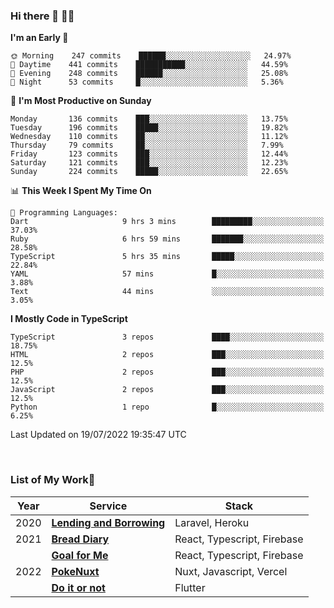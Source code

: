 ### Hi there 👋 🧑‍💻



<!--START_SECTION:waka-->
**I'm an Early 🐤** 

```text
🌞 Morning    247 commits    ██████░░░░░░░░░░░░░░░░░░░   24.97% 
🌆 Daytime    441 commits    ███████████░░░░░░░░░░░░░░   44.59% 
🌃 Evening    248 commits    ██████░░░░░░░░░░░░░░░░░░░   25.08% 
🌙 Night      53 commits     █░░░░░░░░░░░░░░░░░░░░░░░░   5.36%

```
📅 **I'm Most Productive on Sunday** 

```text
Monday       136 commits    ███░░░░░░░░░░░░░░░░░░░░░░   13.75% 
Tuesday      196 commits    █████░░░░░░░░░░░░░░░░░░░░   19.82% 
Wednesday    110 commits    ██░░░░░░░░░░░░░░░░░░░░░░░   11.12% 
Thursday     79 commits     ██░░░░░░░░░░░░░░░░░░░░░░░   7.99% 
Friday       123 commits    ███░░░░░░░░░░░░░░░░░░░░░░   12.44% 
Saturday     121 commits    ███░░░░░░░░░░░░░░░░░░░░░░   12.23% 
Sunday       224 commits    █████░░░░░░░░░░░░░░░░░░░░   22.65%

```


📊 **This Week I Spent My Time On** 

```text
💬 Programming Languages: 
Dart                     9 hrs 3 mins        █████████░░░░░░░░░░░░░░░░   37.03% 
Ruby                     6 hrs 59 mins       ███████░░░░░░░░░░░░░░░░░░   28.58% 
TypeScript               5 hrs 35 mins       █████░░░░░░░░░░░░░░░░░░░░   22.84% 
YAML                     57 mins             █░░░░░░░░░░░░░░░░░░░░░░░░   3.88% 
Text                     44 mins             ░░░░░░░░░░░░░░░░░░░░░░░░░   3.05%

```

**I Mostly Code in TypeScript** 

```text
TypeScript               3 repos             ████░░░░░░░░░░░░░░░░░░░░░   18.75% 
HTML                     2 repos             ███░░░░░░░░░░░░░░░░░░░░░░   12.5% 
PHP                      2 repos             ███░░░░░░░░░░░░░░░░░░░░░░   12.5% 
JavaScript               2 repos             ███░░░░░░░░░░░░░░░░░░░░░░   12.5% 
Python                   1 repo              █░░░░░░░░░░░░░░░░░░░░░░░░   6.25%

```



 Last Updated on 19/07/2022 19:35:47 UTC
<!--END_SECTION:waka-->


<br />

### List of My Work🚀

| Year | Service | Stack |
|--|--|--|
| 2020 | [**Lending and Borrowing**](https://lending-and-borrowing.herokuapp.com/) | Laravel, Heroku |
| 2021 | [**Bread Diary**](https://bread-diary-web.web.app/) | React, Typescript, Firebase |
|  | [**Goal for Me**](https://goal-for-me.web.app/) | React, Typescript, Firebase |
| 2022 | [**PokeNuxt**](https://pokenuxt.vercel.app/) | Nuxt, Javascript, Vercel |
|  | [**Do it or not**](https://apps.apple.com/jp/app/do-it-or-not/id1613818865) | Flutter |